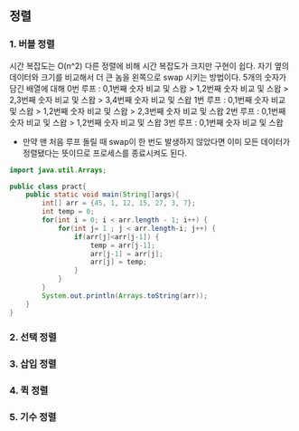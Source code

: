 ## 정렬

### 1. 버블 정렬
시간 복잡도는 O(n^2)
다른 정렬에 비해 시간 복잡도가 크지만 구현이 쉽다.
자기 옆의 데이터와 크기를 비교해서 더 큰 놈을 왼쪽으로 swap 시키는 방법이다.
5개의 숫자가 담긴 배열에 대해
0번 루프 : 0,1번째 숫자 비교 및 스왑 > 1,2번째 숫자 비교 및 스왑 > 2,3번째 숫자 비교 및 스왑 > 3,4번째 숫자 비교 및 스왑 
1번 루프 : 0,1번째 숫자 비교 및 스왑 > 1,2번째 숫자 비교 및 스왑 > 2,3번째 숫자 비교 및 스왑 
2번 루프 : 0,1번째 숫자 비교 및 스왑 > 1,2번째 숫자 비교 및 스왑
3번 루프 : 0,1번째 숫자 비교 및 스왑

* 만약 맨 처음 루프 돌릴 때 swap이 한 번도 발생하지 않았다면 이미 모든 데이터가 정렬됐다는 뜻이므로 프로세스를 종료시켜도 된다. 

```bubble.java
import java.util.Arrays;

public class pract{
	public static void main(String[]args){
		int[] arr = {45, 1, 12, 15, 27, 3, 7};
		int temp = 0;
		for(int i = 0; i < arr.length - 1; i++) {
			for(int j= 1 ; j < arr.length-i; j++) {
				if(arr[j]<arr[j-1]) {
					temp = arr[j-1];
					arr[j-1] = arr[j];
					arr[j] = temp;
				}
			}
		}
		System.out.println(Arrays.toString(arr));		
	}
}
```


### 2. 선택 정렬

### 3. 삽입 정렬

### 4. 퀵 정렬

### 5. 기수 정렬
